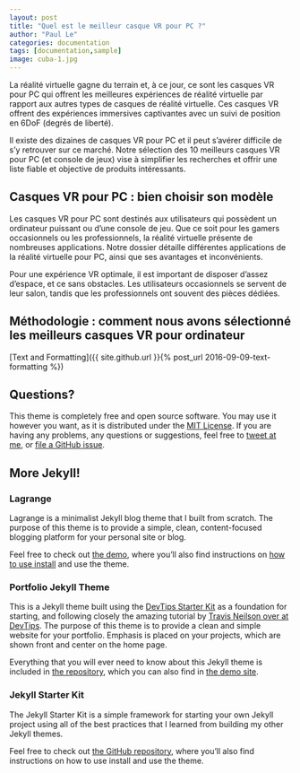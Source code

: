 ```yaml
---
layout: post
title: "Quel est le meilleur casque VR pour PC ?"
author: "Paul Le"
categories: documentation
tags: [documentation,sample]
image: cuba-1.jpg
---
```


La réalité virtuelle gagne du terrain et, à ce jour, ce sont les casques VR pour PC qui offrent les meilleures expériences de réalité virtuelle par rapport aux autres types de casques de réalité virtuelle. Ces casques VR offrent des expériences immersives captivantes avec un suivi de position en 6DoF (degrés de liberté).

Il existe des dizaines de casques VR pour PC et il peut s’avérer difficile de s’y retrouver sur ce marché. Notre sélection des 10 meilleurs casques VR pour PC (et console de jeux) vise à simplifier les recherches et offrir une liste fiable et objective de produits intéressants.

## Casques VR pour PC : bien choisir son modèle

Les casques VR pour PC sont destinés aux utilisateurs qui possèdent un ordinateur puissant ou d’une console de jeu. Que ce soit pour les gamers occasionnels ou les professionnels, la réalité virtuelle présente de nombreuses applications. Notre dossier détaille différentes applications de la réalité virtuelle pour PC, ainsi que ses avantages et inconvénients.

Pour une expérience VR optimale, il est important de disposer d’assez d’espace, et ce sans obstacles. Les utilisateurs occasionnels se servent de leur salon, tandis que les professionnels ont souvent des pièces dédiées.

## Méthodologie : comment nous avons sélectionné les meilleurs casques VR pour ordinateur

[Text and Formatting]({{ site.github.url }}{% post_url 2016-09-09-text-formatting %})

## Questions?

This theme is completely free and open source software. You may use it however you want, as it is distributed under the [MIT License](http://choosealicense.com/licenses/mit/). If you are having any problems, any questions or suggestions, feel free to [tweet at me](https://twitter.com/intent/tweet?text=My%20question%20about%20Millennial;via=paululele), or [file a GitHub issue](https://github.com/lenpaul/Millennial/issues/new).

## More Jekyll!

### Lagrange

Lagrange is a minimalist Jekyll blog theme that I built from scratch. The purpose of this theme is to provide a simple, clean, content-focused blogging platform for your personal site or blog.

Feel free to check out <a href="https://lenpaul.github.io/Lagrange/" target="_blank">the demo</a>, where you’ll also find instructions on <a href="https://lenpaul.github.io/Lagrange/journal/getting-started.html">how to use install</a> and use the theme.

### Portfolio Jekyll Theme

This is a Jekyll theme built using the [DevTips Starter Kit](http://devtipsstarterkit.com/) as a foundation for starting, and following closely the amazing tutorial by [Travis Neilson over at DevTips](https://www.youtube.com/watch?v=T6jKLsxbFg4&list=PL0CB3OvPhDA_STygmp3sDenx3UpdOMk7P). The purpose of this theme is to provide a clean and simple website for your portfolio. Emphasis is placed on your projects, which are shown front and center on the home page.

Everything that you will ever need to know about this Jekyll theme is included in [the repository](https://github.com/LeNPaul/portfolio-jekyll-theme), which you can also find in [the demo site](https://lenpaul.github.io/portfolio-jekyll-theme/).

### Jekyll Starter Kit

The Jekyll Starter Kit is a simple framework for starting your own Jekyll project using all of the best practices that I learned from building my other Jekyll themes.

Feel free to check out <a href="https://github.com/LeNPaul/jekyll-starter-kit" target="_blank">the GitHub repository</a>, where you’ll also find instructions on how to use install and use the theme.
